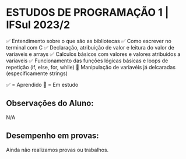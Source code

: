 # ESTUDOS DE PROGRAMAÇÃO 1 | IFSul 2023/2

✅ Entendimento sobre o que são as bibliotecas
✅ Como escrever no terminal com C
✅ Declaração, atribuição de valor e leitura do valor de variaveis e arrays
✅ Calculos básicos com valores e valores atribuidos a variaveis
✅ Funcionamento das funções lógicas básicas e loops de repetição (if, else, for, while)
🔁 Manipulação de variavéis já delcaradas (especificamente strings)

✅ = Aprendido
🔁 = Em estudo

## Observações do Aluno:

N/A

## Desempenho em provas:

Ainda não realizamos provas ou trabalhos.
